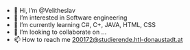 - 👋 Hi, I’m @Velitheslav
- 👀 I’m interested in Software engineering
- 🌱 I’m currently learning C#, C+, JAVA, HTML, CSS
- 💞️ I’m looking to collaborate on ...
- 📫 How to reach me 200172@studierende.htl-donaustadt.at

<!---
Velitheslav/Velitheslav is a ✨ special ✨ repository because its `README.md` (this file) appears on your GitHub profile.
You can click the Preview link to take a look at your changes.
--->
